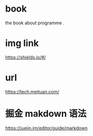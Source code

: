 # book
the book about programme .

# img link
https://shields.io/#/

# url
https://tech.meituan.com/

# 掘金 makdown 语法
https://juejin.im/editor/guide/markdown
